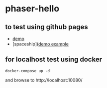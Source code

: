 # phaser-hello

## to test using github pages

- [demo](dacr.github.io/phaser-hello/ROOT/)
- [spaceship]([demo example](dacr.github.io/phaser-hello/ROOT/interact.html)

## for localhost test using docker
```
docker-compose up -d
```

and browse to http://localhost:10080/

